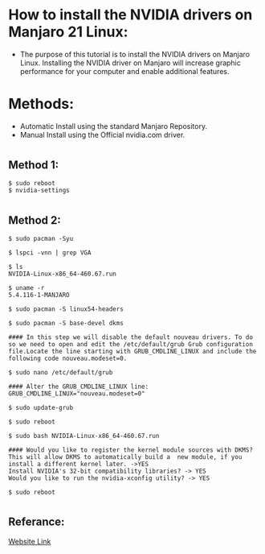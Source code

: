 
# How to install the NVIDIA drivers on Manjaro 21 Linux:

* The purpose of this tutorial is to install the NVIDIA drivers on Manjaro Linux. Installing the NVIDIA driver on Manjaro will increase graphic performance for your computer and enable additional features.

# Methods:
* Automatic Install using the standard Manjaro Repository.
* Manual Install using the Official nvidia.com driver.
#
## Method 1:
```console $ sudo mhwd -a pci nonfree 0300
$ sudo reboot
$ nvidia-settings 
```
#
## Method 2:
```console
$ sudo pacman -Syu

$ lspci -vnn | grep VGA

$ ls
NVIDIA-Linux-x86_64-460.67.run

$ uname -r
5.4.116-1-MANJARO

$ sudo pacman -S linux54-headers

$ sudo pacman -S base-devel dkms

#### In this step we will disable the default nouveau drivers. To do so we need to open and edit the /etc/default/grub Grub configuration file.Locate the line starting with GRUB_CMDLINE_LINUX and include the following code nouveau.modeset=0.

$ sudo nano /etc/default/grub

#### Alter the GRUB_CMDLINE_LINUX line:
GRUB_CMDLINE_LINUX="nouveau.modeset=0"

$ sudo update-grub

$ sudo reboot

$ sudo bash NVIDIA-Linux-x86_64-460.67.run

#### Would you like to register the kernel module sources with DKMS? This will allow DKMS to automatically build a  new module, if you install a different kernel later. ->YES 
Install NVIDIA's 32-bit compatibility libraries? -> YES
Would you like to run the nvidia-xconfig utility? -> YES 

$ sudo reboot
```
#
## Referance:
[Website Link](https://linuxconfig.org/how-to-install-the-nvidia-drivers-on-manjaro-linux)